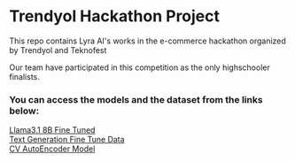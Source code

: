 <h1> Trendyol  Hackathon  Project</h1>
<p>This repo contains Lyra AI's works in the e-commerce hackathon organized by Trendyol and Teknofest</p>
<p>Our team have participated in this competition as the only highschooler finalists.</p>
<h3>You can access the models and the dataset from the links below:</h3>
<a href="https://huggingface.co/ahmeterdempmk/Llama3.1-8B-Trendyol-Hackathon-Tuned">Llama3.1 8B Fine Tuned</a>
<br>
<a href="https://huggingface.co/datasets/ahmeterdempmk/Llama-E-Commerce-Fine-Tune-Data">Text Generation Fine Tune Data</a>
<br>
<a href="https://huggingface.co/emirkaanozdemr/Trendyol-Hackathon-Autoencoder-Model">CV AutoEncoder Model</a>
